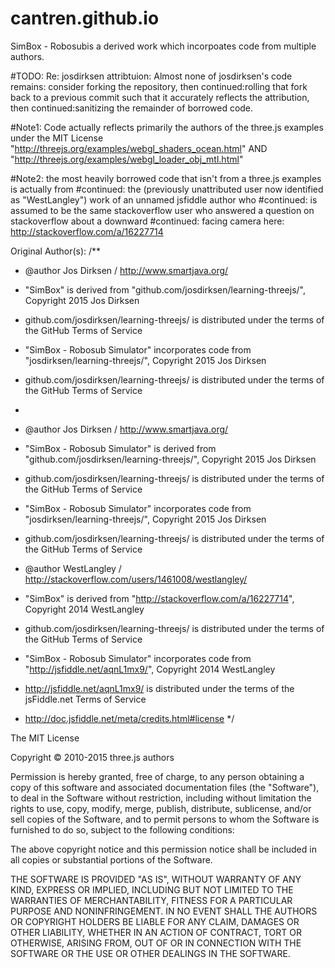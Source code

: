 # cantren.github.io

SimBox - Robosubis a derived work which incorpoates code from multiple authors.

#TODO: Re: josdirksen attribtuion: Almost none of josdirksen's code remains: consider forking the repository, then continued:rolling that fork back to a previous commit such that it accurately reflects the attribution, then continued:sanitizing the remainder of borrowed code.

#Note1: Code actually reflects primarily the authors of the three.js examples under the MIT License "http://threejs.org/examples/webgl_shaders_ocean.html"
AND
"http://threejs.org/examples/webgl_loader_obj_mtl.html"

#Note2: the most heavily borrowed code that isn't from a three.js examples is actually from 
#continued: the (previously unattributed user now identified as "WestLangley") work of an unnamed jsfiddle author who #continued: is assumed to be the same stackoverflow user who answered a question on stackoverflow about a downward #continued: facing camera here: http://stackoverflow.com/a/16227714

Original Author(s):
/**
 * @author Jos Dirksen / http://www.smartjava.org/
 * "SimBox" is derived from "github.com/josdirksen/learning-threejs/", Copyright 2015 Jos Dirksen
 * github.com/josdirksen/learning-threejs/ is distributed under the terms of the GitHub Terms of Service
 * "SimBox - Robosub Simulator" incorporates code from "josdirksen/learning-threejs/", Copyright 2015 Jos Dirksen
 * github.com/josdirksen/learning-threejs/ is distributed under the terms of the GitHub Terms of Service
 * 
 * @author Jos Dirksen / http://www.smartjava.org/
 * "SimBox - Robosub Simulator" is derived from "github.com/josdirksen/learning-threejs/", Copyright 2015 Jos Dirksen
 * github.com/josdirksen/learning-threejs/ is distributed under the terms of the GitHub Terms of Service
 * "SimBox - Robosub Simulator" incorporates code from "josdirksen/learning-threejs/", Copyright 2015 Jos Dirksen
 * github.com/josdirksen/learning-threejs/ is distributed under the terms of the GitHub Terms of Service

 * @author WestLangley / http://stackoverflow.com/users/1461008/westlangley/
 * "SimBox" is derived from "http://stackoverflow.com/a/16227714", Copyright 2014 WestLangley
 * github.com/josdirksen/learning-threejs/ is distributed under the terms of the GitHub Terms of Service
 * "SimBox - Robosub Simulator" incorporates code from "http://jsfiddle.net/aqnL1mx9/", Copyright 2014 WestLangley
 * http://jsfiddle.net/aqnL1mx9/ is distributed under the terms of the jsFiddle.net Terms of Service
 * http://doc.jsfiddle.net/meta/credits.html#license
 */
 
The MIT License

Copyright © 2010-2015 three.js authors

Permission is hereby granted, free of charge, to any person obtaining a copy
of this software and associated documentation files (the "Software"), to deal
in the Software without restriction, including without limitation the rights
to use, copy, modify, merge, publish, distribute, sublicense, and/or sell
copies of the Software, and to permit persons to whom the Software is
furnished to do so, subject to the following conditions:

The above copyright notice and this permission notice shall be included in
all copies or substantial portions of the Software.

THE SOFTWARE IS PROVIDED "AS IS", WITHOUT WARRANTY OF ANY KIND, EXPRESS OR
IMPLIED, INCLUDING BUT NOT LIMITED TO THE WARRANTIES OF MERCHANTABILITY,
FITNESS FOR A PARTICULAR PURPOSE AND NONINFRINGEMENT. IN NO EVENT SHALL THE
AUTHORS OR COPYRIGHT HOLDERS BE LIABLE FOR ANY CLAIM, DAMAGES OR OTHER
LIABILITY, WHETHER IN AN ACTION OF CONTRACT, TORT OR OTHERWISE, ARISING FROM,
OUT OF OR IN CONNECTION WITH THE SOFTWARE OR THE USE OR OTHER DEALINGS IN
THE SOFTWARE.
